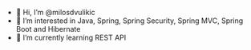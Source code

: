 - 👋 Hi, I’m @milosdvulikic
- 👀 I’m interested in Java, Spring, Spring Security, Spring MVC, Spring Boot and Hibernate
- 🌱 I’m currently learning REST API


<!---
milosdvulikic/milosdvulikic is a ✨ special ✨ repository because its `README.md` (this file) appears on your GitHub profile.
You can click the Preview link to take a look at your changes.
--->
